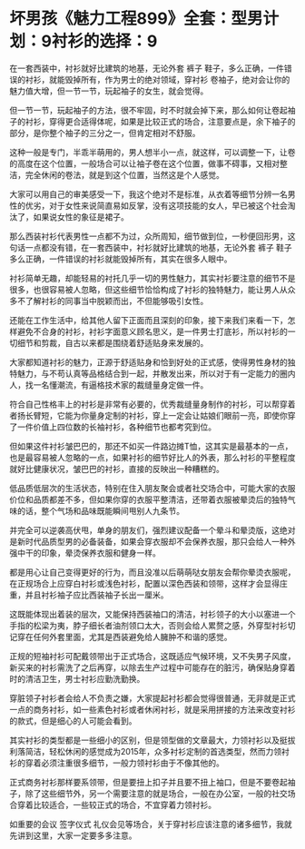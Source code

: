 # 坏男孩《魅力工程899》全套：型男计划：9衬衫的选择：9

在一套西装中，衬衫就好比建筑的地基，无论外套 裤子 鞋子，多么正确，一件错误的衬衫，就能毁掉所有，作为男士的绝对领域，穿衬衫 卷袖子，绝对会让你的魅力值大增，但一节一节，玩起袖子的女生，就会觉得。

但一节一节，玩起袖子的方法，很不牢固，时不时就会掉下来，那么如何让卷起袖子的衬衫，穿得更合适得体呢，如果是比较正式的场合，注意要点是，余下袖子的部分，是你整个袖子的三分之一，但肯定相对不舒服。

这种一般是专门，半乖半萌用的，男人想半小一点，就这样，可以调整一下，让卷的高度在这个位置，一般场合可以让袖子卷在这个位置，做事不碍事，又相对整洁，完全休闲的卷法，就是到这个位置，当然这是个人感觉。

大家可以用自己的审美感受一下，我这个绝对不是标准，从衣着等细节分辨一名男性的优劣，对于女性来说简直易如反掌，没有这项技能的女人，早已被这个社会淘汰了，如果说女性的象征是裙子。

那么西装衬衫代表男性一点都不为过，众所周知，细节做到位，一秒便回形男，这句话一点都没有错，在一套西装中，衬衫就好比建筑的地基，无论外套 裤子 鞋子多么正确，一件错误的衬衫就能毁掉所有，其实在很多人眼中。

衬衫简单无趣，却能轻易的衬托几乎一切的男性魅力，其实衬衫要注意的细节不是很多，也很容易被人忽略，但这些细节恰恰构成了衬衫的独特魅力，能让男人从众多不了解衬衫的同事当中脱颖而出，不但能够吸引女性。

还能在工作生活中，给其他人留下正面而且深刻的印象，接下来我们来看一下，怎样避免不合身的衬衫，衬衫字面意义顾名思义，是一件男士打底衫，所以衬衫的一切细节和剪裁，自古以来都是围绕着舒适贴身来发展的。

大家都知道衬衫的魅力，正源于舒适贴身和恰到好处的正式感，使得男性身材的独特魅力，与不苟认真等品格结合到一起，并散发出来，所以对于有一定能力的圈内人，找一名懂潮流，有逼格技术家的裁缝量身定做一件。

符合自己性格丰上的衬衫是非常有必要的，优秀裁缝量身制作的衬衫，可以帮穿着者扬长臂短，它能为你量身定制的衬衫，穿上一定会让姑娘们眼前一亮，即使你穿了一件价值上四位数的长袖衬衫，各种细节也都考究到位。

但如果这件衬衫皱巴巴的，那还不如买一件路边摊T恤，这其实是最基本的一点，也是最容易被人忽略的一点，如果衬衫的细节好比人的外表，那么衬衫的平整程度就好比健康状况，皱巴巴的衬衫，直接的反映出一种糟糕的。

低品质低层次的生活状态，特别在住入朋友聚会或者社交场合中，可能大家的衣服价位和品质都差不多，但如果你穿的衣服平整清洁，还带着衣服被晕烫后的独特气味的话，整个气场和品味既能瞬间甩别人九条节。

并完全可以逆袭高伏甩，单身的朋友们，强烈建议配备一个晕斗和晕烫版，这绝对是新时代品质型男的必备装备，如果会穿衣服却不会保养衣服，那只会给人一种外强中干的印象，晕烫保养衣服和健身一样。

都是用心让自己变得更好的行为，而且没准以后萌萌哒女朋友会帮你晕烫衣服呢，在正规场合上应穿白衬衫或浅色衬衫，配置以深色西装和领带，这样才会显得庄重，并且衬衫袖子应比西装袖子长出一厘米。

这既能体现出着装的层次，又能保持西装袖口的清洁，衬衫领子的大小以塞进一个手指的松梁为夷，脖子细长者油剂领口太大，否则会给人累赘之感，外穿型衬衫切记穿在任何外套里面，尤其是西装避免给人臃肿不和谐的感觉。

正规的短袖衬衫可配戴领带出于正式场合，这既适应气候环境，又不失男子风度，新买来的衬衫需洗了之后再穿，以除去生产过程中可能存在的脏污，确保贴身穿着时的清洁卫生，男士衬衫应勤洗勤换。

穿脏领子衬衫者会给人不负责之嫌，大家提起衬衫都会觉得很普通，无非就是正式一点的商务衬衫，如一些素色衬衫或者休闲衬衫，就是采用拼接的方法来改变衬衫的款式，但是细心的人可能会看到。

其实衬衫的类型都是一些细小的区别，但是领型做的文章最大，力领衬衫以及挺拔利落简洁，轻松休闲的感觉成为2015年，众多衬衫定制的首选类型，然而力领衬衫的穿着必须注重很多细节，一般力领衬衫由于不像其他的。

正式商务衬衫那样要系领带，但是要扭上扣子并且要不扭上袖口，但是不要卷起袖子，除了这些细节外，另一个需要注意的就是场合，一般在办公室，一般的社交场合穿着比较适合，一些较正式的场合，不宜穿着力领衬衫。

如重要的会议 签字仪式 礼仪会见等场合，关于穿衬衫应该注意的诸多细节，我就先讲到这里，大家一定要多多注意。